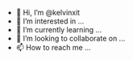 - 👋 Hi, I’m @kelvinxit
- 👀 I’m interested in ...
- 🌱 I’m currently learning ...
- 💞️ I’m looking to collaborate on ...
- 📫 How to reach me ...

<!---
kelvinxit/kelvinxit is a ✨ special ✨ repository because its `README.md` (this file) appears on your GitHub profile.
You can click the Preview link to take a look at your changes.
--->
